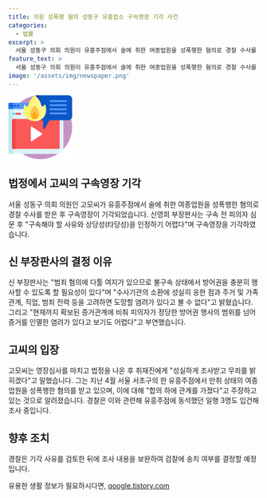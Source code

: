 ```yaml
---
title: 의원 성폭행 혐의 성동구 유흥업소 구속영장 기각 사건
categories:
  - 법률
excerpt: >
  서울 성동구 의회 의원이 유흥주점에서 술에 취한 여종업원을 성폭행한 혐의로 경찰 수사를 받던 중, 구속영장이 기각됐다. 법원은 피의자의 방어권을 고려하고, 현재까지의 증거로는 피의자가 인멸하지 않았다는 판단을 내렸다. 고씨는 성실하게 조사받고 무죄를 밝히겠다고 전하며 무죄 주장을 밝혔고, 경찰은 관련한 조사를 계속하고 검찰 송치 여부를 결정할 예정이다.
feature_text: >
  서울 성동구 의회 의원이 유흥주점에서 술에 취한 여종업원을 성폭행한 혐의로 경찰 수사를 받던 중, 구속영장이 기각됐다. 법원은 피의자의 방어권을 고려하고, 현재까지의 증거로는 피의자가 인멸하지 않았다는 판단을 내렸다. 고씨는 성실하게 조사받고 무죄를 밝히겠다고 전하며 무죄 주장을 밝혔고, 경찰은 관련한 조사를 계속하고 검찰 송치 여부를 결정할 예정이다.
image: '/assets/img/newspaper.png'
---
```


<p><img src="/assets/img/news.png" alt="rentncar 속보" /></p>

<h2 data-ke-size="size26">법정에서 고씨의 구속영장 기각</h2>

<p data-ke-size="size16">서울 성동구 의회 의원인 고모씨가 유흥주점에서 술에 취한 여종업원을 성폭행한 혐의로 경찰 수사를 받은 후 구속영장이 기각되었습니다. 신영희 부장판사는 구속 전 피의자 심문 후 "구속해야 할 사유와 상당성(타당성)을 인정하기 어렵다"며 구속영장을 기각하였습니다.</p>

<h2 data-ke-size="size26">신 부장판사의 결정 이유</h2>

<p data-ke-size="size16">신 부장판사는 "범죄 혐의에 다툴 여지가 있으므로 불구속 상태에서 방어권을 충분히 행사할 수 있도록 할 필요성이 있다"며 "수사기관의 소환에 성실히 응한 점과 주거 및 가족 관계, 직업, 범죄 전력 등을 고려하면 도망할 염려가 있다고 볼 수 없다"고 밝혔습니다. 그리고 "현재까지 확보된 증거관계에 비춰 피의자가 정당한 방어권 행사의 범위를 넘어 증거를 인멸한 염려가 있다고 보기도 어렵다"고 부연했습니다.</p>

<h2 data-ke-size="size26">고씨의 입장</h2>

<p data-ke-size="size16">고모씨는 영장심사를 마치고 법정을 나온 후 취재진에게 "성실하게 조사받고 무죄를 밝히겠다"고 말했습니다. 그는 지난 4월 서울 서초구의 한 유흥주점에서 만취 상태의 여종업원을 성폭행한 혐의를 받고 있으며, 이에 대해 "합의 하에 관계를 가졌다"고 주장하고 있는 것으로 알려졌습니다. 경찰은 이와 관련해 유흥주점에 동석했던 일행 3명도 입건해 조사 중입니다.</p>

<h2 data-ke-size="size26">향후 조치</h2>

<p data-ke-size="size16">경찰은 기각 사유를 검토한 뒤에 조사 내용을 보완하여 검찰에 송치 여부를 결정할 예정입니다.</p>
유용한 생활 정보가 필요하시다면, <a href="https://qoogle.tistory.com" rel="dofollow">qoogle.tistory.com</a>


